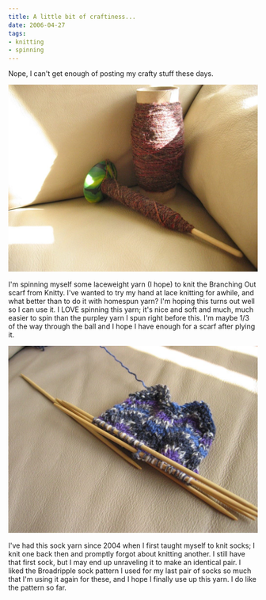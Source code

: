```yaml
---
title: A little bit of craftiness...
date: 2006-04-27
tags:
- knitting
- spinning
---
```

Nope, I can't get enough of posting my crafty stuff these days.

![Spun yarn on a drop spindle.](./images/20060427-brownpinkroving.jpg "Spindle yarn progress.")

I'm spinning myself some laceweight yarn (I hope) to knit the Branching Out scarf from Knitty. I've wanted to try my hand at lace knitting for awhile, and what better than to do it with homespun yarn? I'm hoping this turns out well so I can use it. I LOVE spinning this yarn; it's nice and soft and much, much easier to spin than the purpley yarn I spun right before this. I'm maybe 1/3 of the way through the ball and I hope I have enough for a scarf after plying it.

![A purple hand-knit sock in progress.](./images/20060427-progress.jpg "Purple sock in progress.")

I've had this sock yarn since 2004 when I first taught myself to knit socks; I knit one back then and promptly forgot about knitting another. I still have that first sock, but I may end up unraveling it to make an identical pair. I liked the Broadripple sock pattern I used for my last pair of socks so much that I'm using it again for these, and I hope I finally use up this yarn. I do like the pattern so far.



